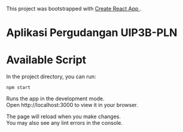 This project was bootstrapped with <a href ="https://github.com/facebook/create-react-app" target="_blank"> Create React App </a>.

# Aplikasi Pergudangan UIP3B-PLN

# Available Script
In the project directory, you can run:

<code>npm start</code>

Runs the app in the development mode.
<br>
Open http://localhost:3000 to view it in your browser.

The page will reload when you make changes.
<br>
You may also see any lint errors in the console.
